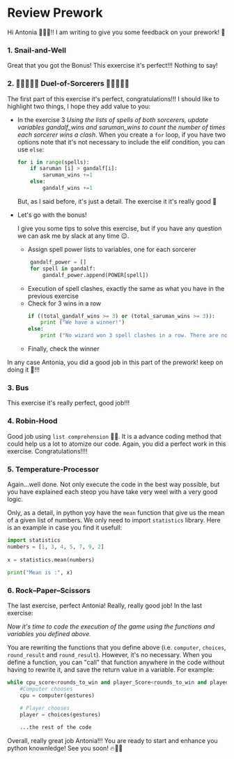 # Review Prework

Hi Antonia 🙋🏻‍♀️!! I am writing to give you some feedback on your prework! 🚀

### 1. Snail-and-Well

Great that you got the Bonus! This exxercise it's perfect!!! Nothing to say!

### 2. 🧙🏽‍♂️🧙🏽 Duel-of-Sorcerers 🧙🏽‍♂️🧙🏽

The first part of this exercise it's perfect, congratulations!!! I should like to highlight two things, I hope they add value to you:

- In the exercise 3 *Using the lists of spells of both sorcerers, update variables gandalf_wins and saruman_wins to count the number of times each sorcerer wins a clash*. When you create a `for` loop, if you have two options note that it's not necessary to include the elif condition, you can use `else`: 
    ```python
    for i in range(spells):
        if saruman [i] > gandalf[i]:
            saruman_wins +=1
        else:
            gandalf_wins +=1
    ```
    But, as I said before, it's just a detail. The exercise it it's really good 💪 

- Let's go with the bonus!   
  
    I give you some tips to solve this exercise, but if you have any question we can ask me by slack at any time 😉. 

    - Assign spell power lists to variables, one for each sorcerer
    ```python
        gandalf_power = []
        for spell in gandalf:
            gandalf_power.append(POWER[spell])
    ```
    -  Execution of spell clashes, exactly the same as what you have in the previous exercise
    -  Check for 3 wins in a row
        ```python
        if ((total_gandalf_wins >= 3) or (total_saruman_wins >= 3)):
            print ("We have a winner!")
        else:
            print ("No wizard won 3 spell clashes in a row. There are no winners.")
        ```
    - Finally, check the winner

In any case Antonia, you did a good job in this part of the prework! keep on doing it 🚀!!!


### 3. Bus

This exercise it's really perfect, good job!!! 

### 4. Robin-Hood

Good job using `list comprehension` 👏🏽. It is a advance coding method that could help us a lot to atomize our code.
Again, you did a perfect work in this exercise. Congratulations!!!!

### 5. Temperature-Processor

Again...well done. Not only execute the code in the best way possible, but you have explained each steop you have take very weel with a very good logic. 

Only, as a detail, in python yoy have the `mean` function that give us the mean of a given list of numbers. We only need to import `statistics` library. Here is an example in case you find it usefull:

```python
import statistics
numbers = [1, 3, 4, 5, 7, 9, 2]
  
x = statistics.mean(numbers)
  
print("Mean is :", x)
```
### 6. Rock–Paper–Scissors

The last exercise, perfect Antonia! Really, really good job! 
In the last exercise: 

*Now it's time to code the execution of the game using the functions and variables you defined above.*

You are rewriting the functions that you define above (i.e. `computer`, `choices`, `round_result` and `round_result`). However, it's no necessary. When you define a function, you can "call" that function anywhere in the code without having to rewrite it, and save the return value in a variable. For example:

```python
while cpu_score<rounds_to_win and player_Score<rounds_to_win and playedrounds<n_rounds:
    #Computer chooses
    cpu = computer(gestures)

    # Player chooses
    player = choices(gestures)

    ...the rest of the code
```

Overall, really great job Antonia!!! You are ready to start and enhance you python knownledge!  See you soon! 🔥🚀💪

